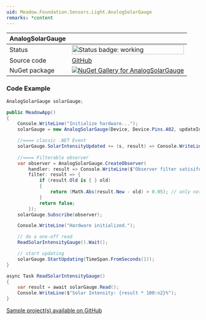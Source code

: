 ```yaml
---
uid: Meadow.Foundation.Sensors.Light.AnalogSolarGauge
remarks: *content
---
```


| AnalogSolarGauge | |
|--------|--------|
| Status | <img src="https://img.shields.io/badge/Working-brightgreen" style="width: auto; height: -webkit-fill-available;" alt="Status badge: working" /> |
| Source code | [GitHub](https://github.com/WildernessLabs/Meadow.Foundation/tree/main/Source/Meadow.Foundation.Peripherals/Sensors.Light.AnalogSolarGauge) |
| NuGet package | <a href="https://www.nuget.org/packages/Meadow.Foundation.Sensors.Light.AnalogSolarIntensityGauge/" target="_blank"><img src="https://img.shields.io/nuget/v/Meadow.Foundation.Sensors.Light.AnalogSolarIntensityGauge.svg?label=Meadow.Foundation.Sensors.Light.AnalogSolarIntensityGauge" alt="NuGet Gallery for AnalogSolarGauge" /></a> |

### Code Example

```csharp
AnalogSolarGauge solarGauge;

public MeadowApp()
{
    Console.WriteLine("Initialize hardware...");
    solarGauge = new AnalogSolarGauge(Device, Device.Pins.A02, updateInterval: TimeSpan.FromSeconds(1));

    //==== classic .NET Event
    solarGauge.SolarIntensityUpdated += (s, result) => Console.WriteLine($"SolarIntensityUpdated: {result.New * 100:n2}%");
    
    //==== Filterable observer
    var observer = AnalogSolarGauge.CreateObserver(
        handler: result => Console.WriteLine($"Observer filter satisifed, new intensity: {result.New * 100:n2}%"),
        filter: result => {
            if (result.Old is { } old)
            {
                return (Math.Abs(result.New - old) > 0.05); // only notify if change is > 5%
            }
            return false;
        });
    solarGauge.Subscribe(observer);

    Console.WriteLine("Hardware initialized.");

    // do a one-off read
    ReadSolarIntensityGauge().Wait();

    // start updating
    solarGauge.StartUpdating(TimeSpan.FromSeconds(1));
}

async Task ReadSolarIntensityGauge()
{
    var result = await solarGauge.Read();
    Console.WriteLine($"Solar Intensity: {result * 100:n2}%");
}
```

[Sample project(s) available on GitHub](https://github.com/WildernessLabs/Meadow.Foundation/tree/main/Source/Meadow.Foundation.Peripherals/Sensors.Light.AnalogSolarGauge/Samples/AnalogSolarGauge_Sample)

